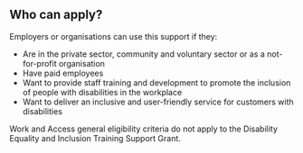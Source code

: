 ##  Who can apply?

Employers or organisations can use this support if they:

  * Are in the private sector, community and voluntary sector or as a not-for-profit organisation 
  * Have paid employees 
  * Want to provide staff training and development to promote the inclusion of people with disabilities in the workplace 
  * Want to deliver an inclusive and user-friendly service for customers with disabilities 

Work and Access general eligibility criteria do not apply to the Disability
Equality and Inclusion Training Support Grant.
